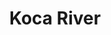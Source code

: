 ---
title: "Koca River"
title_bn: "কচা নদী"
description: "Koca river starts from the estuary of Kaukhali, Kaliganga rivers and ends at the Baleshwar river. It covers Parerhat Steamer station-Gazir char,Barisal. The total length of the river is 35 km."
---